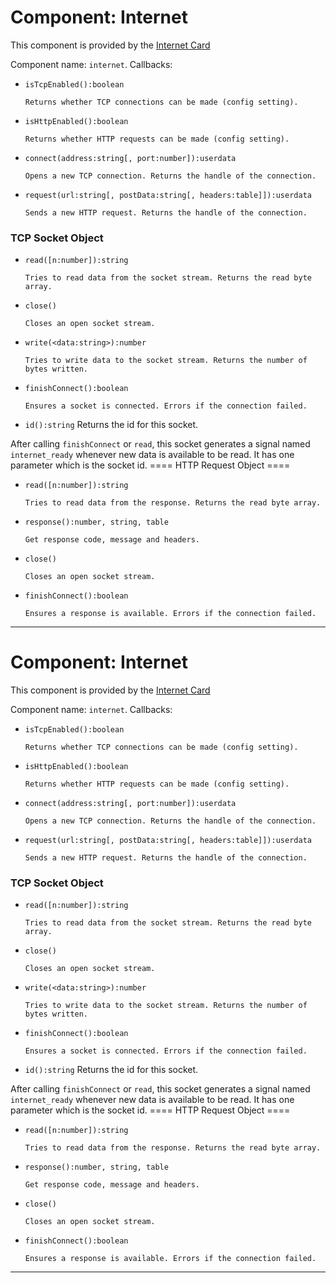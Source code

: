 # Component: Internet

This component is provided by the [Internet Card](/item/internet_card)

Component name: `internet`. Callbacks:

- `isTcpEnabled():boolean`

      Returns whether TCP connections can be made (config setting).

- `isHttpEnabled():boolean`

      Returns whether HTTP requests can be made (config setting).

- `connect(address:string[, port:number]):userdata`

      Opens a new TCP connection. Returns the handle of the connection.

- `request(url:string[, postData:string[,
headers:table]]):userdata`

      Sends a new HTTP request. Returns the handle of the connection.

### TCP Socket Object

- `read([n:number]):string`

      Tries to read data from the socket stream. Returns the read byte
      array.

- `close()`

      Closes an open socket stream.

- `write(<data:string>):number`

      Tries to write data to the socket stream. Returns the number of
      bytes written.

- `finishConnect():boolean`

      Ensures a socket is connected. Errors if the connection failed.

- `id():string` Returns the id for this socket.

After calling `finishConnect` or `read`, this socket generates a
signal named `internet_ready` whenever new data is available to be
read. It has one parameter which is the socket id. ==== HTTP Request
Object ====

- `read([n:number]):string`

      Tries to read data from the response. Returns the read byte array.

- `response():number, string, table`

      Get response code, message and headers.

- `close()`

      Closes an open socket stream.

- `finishConnect():boolean`

      Ensures a response is available. Errors if the connection failed.

------------------------------------------------------------------------

# Component: Internet

This component is provided by the [Internet Card](/item/internet_card)

Component name: `internet`. Callbacks:

- `isTcpEnabled():boolean`

      Returns whether TCP connections can be made (config setting).

- `isHttpEnabled():boolean`

      Returns whether HTTP requests can be made (config setting).

- `connect(address:string[, port:number]):userdata`

      Opens a new TCP connection. Returns the handle of the connection.

- `request(url:string[, postData:string[,
headers:table]]):userdata`

      Sends a new HTTP request. Returns the handle of the connection.

### TCP Socket Object

- `read([n:number]):string`

      Tries to read data from the socket stream. Returns the read byte
      array.

- `close()`

      Closes an open socket stream.

- `write(<data:string>):number`

      Tries to write data to the socket stream. Returns the number of
      bytes written.

- `finishConnect():boolean`

      Ensures a socket is connected. Errors if the connection failed.

- `id():string` Returns the id for this socket.

After calling `finishConnect` or `read`, this socket generates a
signal named `internet_ready` whenever new data is available to be
read. It has one parameter which is the socket id. ==== HTTP Request
Object ====

- `read([n:number]):string`

      Tries to read data from the response. Returns the read byte array.

- `response():number, string, table`

      Get response code, message and headers.

- `close()`

      Closes an open socket stream.

- `finishConnect():boolean`

      Ensures a response is available. Errors if the connection failed.

------------------------------------------------------------------------
